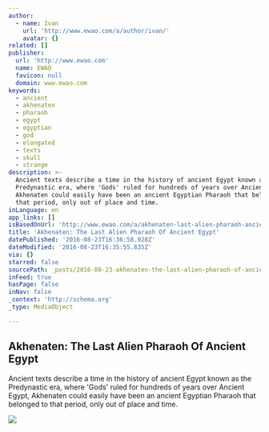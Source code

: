 ```yaml
---
author:
  - name: Ivan
    url: 'http://www.ewao.com/a/author/ivan/'
    avatar: {}
related: []
publisher:
  url: 'http://www.ewao.com'
  name: EWAO
  favicon: null
  domain: www.ewao.com
keywords:
  - ancient
  - akhenaten
  - pharaoh
  - egypt
  - egyptian
  - god
  - elongated
  - texts
  - skull
  - strange
description: >-
  Ancient texts describe a time in the history of ancient Egypt known as the
  Predynastic era, where 'Gods' ruled for hundreds of years over Ancient Egypt,
  Akhenaten could easily have been an ancient Egyptian Pharaoh that belonged to
  that period, only out of place and time.
inLanguage: en
app_links: []
isBasedOnUrl: 'http://www.ewao.com/a/akhenaten-last-alien-pharaoh-ancient-egypt/'
title: 'Akhenaten: The Last Alien Pharaoh Of Ancient Egypt'
datePublished: '2016-08-23T16:36:58.928Z'
dateModified: '2016-08-23T16:35:55.835Z'
via: {}
starred: false
sourcePath: _posts/2016-08-23-akhenaten-the-last-alien-pharaoh-of-ancient-egypt.md
inFeed: true
hasPage: false
inNav: false
_context: 'http://schema.org'
_type: MediaObject

---
```

<article style=""><h1>Akhenaten: The Last Alien Pharaoh Of Ancient Egypt</h1><p>Ancient texts describe a time in the history of ancient Egypt known as the Predynastic era, where 'Gods' ruled for hundreds of years over Ancient Egypt, Akhenaten could easily have been an ancient Egyptian Pharaoh that belonged to that period, only out of place and time.</p><img src="http://www.ancient-code.com/wp-content/uploads/2016/04/12592320_845931635532232_5584911320105276597_n.jpg" /></article>